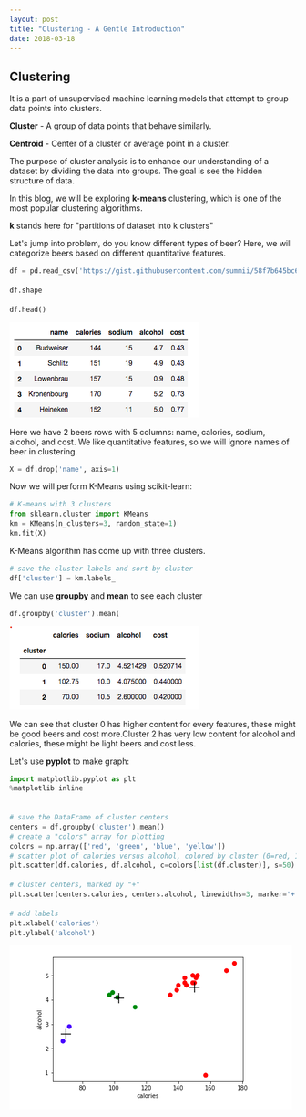```yaml
---
layout: post
title: "Clustering - A Gentle Introduction"
date: 2018-03-18
---
```


## Clustering


It is a part of unsupervised machine learning models that attempt to group data points into clusters.

**Cluster** - A group of data points that behave similarly.

**Centroid** - Center of a cluster or average point in a cluster.

The purpose of cluster analysis is to enhance our understanding  of a dataset by dividing the data into groups.
The goal is see the hidden structure of data.

In this blog, we will be exploring **k-means** clustering, which is one of the most popular clustering algorithms.

**k** stands here for "partitions of dataset into k clusters"

Let's jump into problem, do you know different types of beer? Here, we will categorize beers based on different quantitative features.

~~~ python
df = pd.read_csv('https://gist.githubusercontent.com/summii/58f7b645bc6d1ac2f002e562264e47a4/raw/bd81c819d0689889223d19d764a5323392e33c22/beers.txt', sep=',')

df.shape

df.head()
~~~

![alt text](/img/cluster1.png)

Here we have 2 beers rows with 5 columns: name, calories, sodium, alcohol, and cost. We like quantitative features, so we will 
ignore names of beer in clustering.

```python
X = df.drop('name', axis=1)
```

Now we will perform K-Means using scikit-learn:


```python
# K-means with 3 clusters
from sklearn.cluster import KMeans
km = KMeans(n_clusters=3, random_state=1)
km.fit(X)
```

K-Means algorithm has come up with three clusters.

```python
# save the cluster labels and sort by cluster
df['cluster'] = km.labels_
```

We can use **groupby** and **mean** to see each cluster

```python
df.groupby('cluster').mean(
```

![alt text](/img/cluster2.png)

We can see that cluster 0 has higher content for every features, these might be good beers and cost more.Cluster 2 has very low content for alcohol and calories, these might be light beers and cost less.

Let's use **pyplot** to make graph:

```python
import matplotlib.pyplot as plt
%matplotlib inline


# save the DataFrame of cluster centers
centers = df.groupby('cluster').mean()
# create a "colors" array for plotting
colors = np.array(['red', 'green', 'blue', 'yellow'])
# scatter plot of calories versus alcohol, colored by cluster (0=red, 1=green, 2=blue)
plt.scatter(df.calories, df.alcohol, c=colors[list(df.cluster)], s=50)

# cluster centers, marked by "+"
plt.scatter(centers.calories, centers.alcohol, linewidths=3, marker='+', s=300, c='black')

# add labels
plt.xlabel('calories')
plt.ylabel('alcohol')
```

![alt text](/img/cluster3.png)




